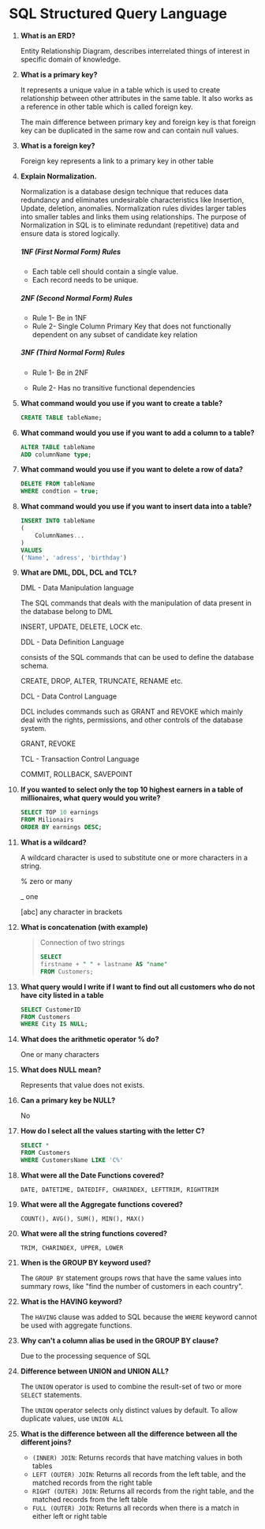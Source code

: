 # SQL Structured Query Language

1. **What is an ERD?**

   Entity Relationship Diagram, describes interrelated things of interest in specific domain of knowledge.

2. **What is a primary key?**

   It represents a unique value in a table which is used to create relationship between other attributes in the same table. It also works as a reference in other table which is called foreign key. 
   
   The main difference between primary key and foreign key is that foreign key can be duplicated in the same row and can contain null values. 

3. **What is a foreign key?**

   Foreign key represents a link to a primary key in other table 

4. **Explain Normalization.**

   Normalization is a database design technique that reduces data redundancy and eliminates undesirable characteristics like Insertion, Update, deletion, anomalies. Normalization rules divides larger tables into smaller tables and links them using relationships. The purpose of Normalization in SQL is to eliminate redundant (repetitive) data and ensure data is stored logically.

   ##### **1NF (First Normal Form) Rules**

   - Each table cell should contain a single value.
   - Each record needs to be unique.

   ##### 2NF (Second Normal Form) Rules

   - Rule 1- Be in 1NF
   - Rule 2- Single Column Primary Key that does not functionally dependent on any subset of candidate key relation

   ##### 3NF (Third Normal Form) Rules

   - Rule 1- Be in 2NF

   - Rule 2- Has no transitive functional dependencies

     

5. **What command would you use if you want to create a table?**

   ```sql
   CREATE TABLE tableName; 
   ```

   

6. **What command would you use if you want to add a column to a table?**

   ````SQL
   ALTER TABLE tableName
   ADD columnName type; 
   ````

   

7. **What command would you use if you want to delete a row of data?**

   ````sql
   DELETE FROM tableName
   WHERE condtion = true; 
   ````

   

8. **What command would you use if you want to insert data into a table?**

   ```sql
   INSERT INTO tableName
   (
       ColumnNames...
   )
   VALUES
   ('Name', 'adress', 'birthday')
   ```

   

9. **What are DML, DDL, DCL and TCL?**

   DML - Data Manipulation language 

   The SQL commands that deals with the manipulation of data present in the database belong to DML

   INSERT, UPDATE, DELETE, LOCK etc.

   

   DDL - Data Definition Language

   consists of the SQL commands that can be used to define the database schema.

   CREATE, DROP, ALTER, TRUNCATE, RENAME etc.

   

   DCL - Data Control Language 

   DCL includes commands such as GRANT and REVOKE which mainly deal with the rights, permissions, and other controls of the database system.

   GRANT, REVOKE

   

   TCL - Transaction Control Language 

   COMMIT, ROLLBACK, SAVEPOINT

   

10. **If you wanted to select only the top 10 highest earners in a table of millionaires, what query would you write?**

    ````SQL
    SELECT TOP 10 earnings
    FROM Milionairs
    ORDER BY earnings DESC;
    ````

    

11. **What is a wildcard?**

    A wildcard character is used to substitute one or more characters in a string.
    
    % zero or many 
    
    _ one 
    
    [abc] any character in brackets 

12. **What is concatenation (with example)**

    > Connection of two strings 
    >
    > ```sql
    > SELECT 
    > firstname + " " + lastname AS "name"
    > FROM Customers;
    > ```

13. **What query would I write if I want to find out all customers who do not have city listed in a table**

    ````sql
    SELECT CustomerID
    FROM Customers
    WHERE City IS NULL;
    ````

    

14. **What does the arithmetic operator % do?**

    One or many characters

15. **What does NULL mean?**

    Represents that value does not exists. 

16. **Can a primary key be NULL?**

    No

17. **How do I select all the values starting with the letter C?**

    ````sql
    SELECT * 
    FROM Customers 
    WHERE CustomersName LIKE 'C%'
    ````

    

18. **What were all the Date Functions covered?**

    `DATE, DATETIME, DATEDIFF, CHARINDEX, LEFTTRIM, RIGHTTRIM`

19. **What were all the Aggregate functions covered?**

    `COUNT(), AVG(), SUM(), MIN(), MAX()`

20. **What were all the string functions covered?**

    `TRIM, CHARINDEX, UPPER, LOWER`

21. **When is the GROUP BY keyword used?**

    The `GROUP BY` statement groups rows that have the same values into summary rows, like "find the number of customers in each country".

22. **What is the HAVING keyword?**

    The `HAVING` clause was added to SQL because the `WHERE` keyword cannot be used with aggregate functions.

23. **Why can't a column alias be used in the GROUP BY clause?**

    Due to the processing sequence of SQL 

24. **Difference between UNION and UNION ALL?**

    The `UNION` operator is used to combine the result-set of two or more `SELECT` statements.
    
    The `UNION` operator selects only distinct values by default. To allow duplicate values, use `UNION ALL`

25. **What is the difference between all the difference between all the different joins?**

    - `(INNER) JOIN`: Returns records that have matching values in both tables
    - `LEFT (OUTER) JOIN`: Returns all records from the left table, and the matched records from the right table
    - `RIGHT (OUTER) JOIN`: Returns all records from the right table, and the matched records from the left table
    - `FULL (OUTER) JOIN`: Returns all records when there is a match in either left or right table

    